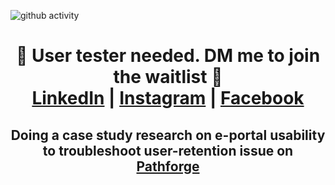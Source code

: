 ![github activity](https://github.com/yuuchin/yuuchin/blob/main/img/github%20activity.JPG)


<!-- 
**yuuchin/yuuchin** is a ✨ _special_ ✨ repository because its `README.md` (this file) appears on your GitHub profile.
Here are some ideas to get you started:
-->
<span align="center">
  <h1>🚨 User tester needed. DM me to join the waitlist 🚨 <br>
<a href="https://www.linkedin.com/in/shontzu/">LinkedIn</a> | <a href="https://www.instagram.com/shontzu/">Instagram</a> | <a href="https://pathforge.co/">Facebook</a>
</h1>
<h2>Doing a case study research on e-portal usability to troubleshoot user-retention issue on <a href="https://pathforge.co/feed/">Pathforge</a></h2>
</span>
